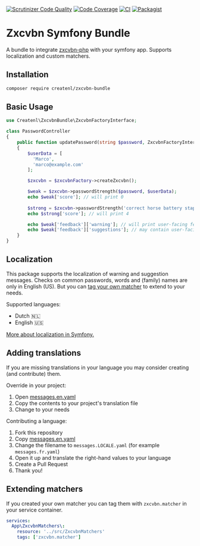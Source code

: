 [![Scrutinizer Code Quality](https://scrutinizer-ci.com/g/createnl/zxcvbn-bundle/badges/quality-score.png?b=master)](https://scrutinizer-ci.com/g/createnl/zxcvbn-bundle/?branch=master)
[![Code Coverage](https://scrutinizer-ci.com/g/createnl/zxcvbn-bundle/badges/coverage.png?b=master)](https://scrutinizer-ci.com/g/createnl/zxcvbn-bundle/?branch=master)
[![CI](https://github.com/createnl/zxcvbn-bundle/workflows/CI/badge.svg)](https://github.com/createnl/zxcvbn-bundle/actions?query=workflow%3ACI)
[![Packagist](https://img.shields.io/packagist/dt/createnl/zxcvbn-bundle)](https://packagist.org/packages/createnl/zxcvbn-bundle)

# Zxcvbn Symfony Bundle
A bundle to integrate [zxcvbn-php](https://github.com/bjeavons/zxcvbn-php) with your symfony app. Supports localization and custom matchers. 

## Installation
```bash
composer require createnl/zxcvbn-bundle
```

## Basic Usage
```php
use Createnl\ZxcvbnBundle\ZxcvbnFactoryInterface;

class PasswordController
{
    public function updatePassword(string $password, ZxcvbnFactoryInterface $zxcvbnFactory)
    {
        $userData = [
          'Marco',
          'marco@example.com'
        ];

        $zxcvbn = $zxcvbnFactory->createZxcvbn();

        $weak = $zxcvbn->passwordStrength($password, $userData);
        echo $weak['score']; // will print 0
        
        $strong = $zxcvbn->passwordStrength('correct horse battery staple');
        echo $strong['score']; // will print 4

        echo $weak['feedback']['warning']; // will print user-facing feedback on the password, set only when score <= 2
        echo $weak['feedback']['suggestions']; // may contain user-facing suggestions to improve the score
    }
}
```

## Localization
This package supports the localization of warning and suggestion messages. Checks on common passwords, words and (family) names are only in English (US). But you can [tag your own matcher](#extending-matchers) to extend to your needs. 

Supported languages:
- Dutch 🇳🇱
- English 🇺🇸

[More about localization in Symfony.](https://symfony.com/doc/current/translation.html#configuration)

## Adding translations
If you are missing translations in your language you may consider creating (and contribute) them.

Override in your project:
1. Open [messages.en.yaml](src/Resources/translations/messages.en.yaml)
2. Copy the contents to your project's translation file
3. Change to your needs

Contributing a language:
1. Fork this repository
2. Copy [messages.en.yaml](src/Resources/translations/messages.en.yaml)
3. Change the filename to `messages.LOCALE.yaml` (for example `messages.fr.yaml`)
4. Open it up and translate the right-hand values to your language
5. Create a Pull Request
6. Thank you!

## Extending matchers
If you created your own matcher you can tag them with `zxcvbn.matcher` in your service container.
```yaml
services:
  App\ZxcvbnMatchers\:
    resource: '../src/ZxcvbnMatchers'
    tags: ['zxcvbn.matcher']
```
